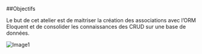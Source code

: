 ##Objectifs

Le but de cet atelier est de maitriser la création des associations avec l’ORM Eloquent et de consolider les connaissances des CRUD sur une base de données.

![Image1](https://user-images.githubusercontent.com/4312307/97168826-635e1280-1789-11eb-8295-77c13d4cdfd9.png)
